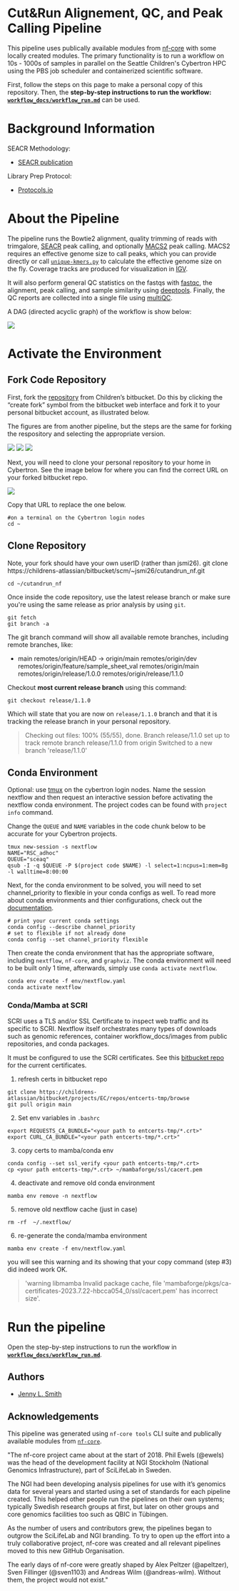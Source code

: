 # Cut&Run Alignement, QC, and Peak Calling Pipeline

This pipeline uses publically available modules from [nf-core](https://nf-co.re/) with some locally created modules. The primary functionality is to run a workflow on 10s - 1000s of samples in parallel on the Seattle Children's Cybertron HPC using the PBS job scheduler and containerized scientific software.

First, follow the steps on this page to make a personal copy of this repository. Then, the **step-by-step instructions to run the workflow: [`workflow_docs/workflow_run.md`](workflow_docs/run_workflow.md)** can be used. 

# Background Information 

SEACR Methodology:

  * [SEACR publication](https://epigeneticsandchromatin.biomedcentral.com/articles/10.1186/s13072-019-0287-4#Abs1)


Library Prep Protocol:

  * [Protocols.io](https://www.protocols.io/view/cut-amp-run-targeted-in-situ-genome-wide-profiling-14egnr4ql5dy/v3?step=113)

# About the Pipeline 

The pipeline runs the Bowtie2 alignment, quality trimming of reads with trimgalore, [SEACR](https://github.com/FredHutch/SEACR) peak calling, and optionally [MACS2](https://github.com/macs3-project/MACS) peak calling. MACS2 requires an effective genome size to call peaks, which you can provide directly or call [`unique-kmers.py`](https://deeptools.readthedocs.io/en/develop/content/feature/effectiveGenomeSize.html) to calculate the effective genome size on the fly. Coverage tracks are produced for visualization in [IGV](https://igv.org/doc/desktop/). 

It will also perform general QC statistics on the fastqs with [fastqc](https://www.bioinformatics.babraham.ac.uk/projects/fastqc/), the alignment, peak calling, and sample similarity using [deeptools](https://deeptools.readthedocs.io/en/develop/). Finally, the QC reports are collected into a single file using [multiQC](https://multiqc.info/).

A DAG (directed acyclic graph) of the workflow is show below:

![](workflow_docs/images/dag.png)


# Activate the Environment

## Fork Code Repository

First, fork the [repository](https://childrens-atlassian/bitbucket/projects/RP/repos/cutandrun_nf/browse) from Children’s bitbucket. Do this by clicking the “create fork” symbol from the bitbucket web interface and fork it to your personal bitbucket account, as illustrated below.

The figures are from another pipeline, but the steps are the same for forking the respository and selecting the appropriate version. 

![](workflow_docs/images/bitbucket_fork1.png)
![](workflow_docs/images/bitbucket_fork2.png)
![](workflow_docs/images/bitbucket_fork3.png)


Next, you will need to clone your personal repository to your home in Cybertron. See the image below for where you can find the correct URL on your forked bitbucket repo. 


![](workflow_docs/images/bitbucket_clone.png)


Copy that URL to replace the one below. 

```
#on a terminal on the Cybertron login nodes
cd ~
```

## Clone Repository

Note, your fork should have your own userID (rather than jsmi26).
git clone https://childrens-atlassian/bitbucket/scm/~jsmi26/cutandrun_nf.git

`cd ~/cutandrun_nf`

Once inside the code repository, use the latest release branch or make sure you're using the same release as prior analysis by using `git`.

```
git fetch
git branch -a
```

The git branch command will show all available remote branches, including remote branches, like:

* main
  remotes/origin/HEAD -> origin/main
  remotes/origin/dev
  remotes/origin/feature/sample_sheet_val
  remotes/origin/main
  remotes/origin/release/1.0.0
  remotes/origin/release/1.1.0
 

Checkout **most current release branch** using this command:

`git checkout release/1.1.0`

Which will state that you are now on `release/1.1.0` branch and that it is tracking the release branch in your personal repository. 

> Checking out files: 100% (55/55), done.
> Branch release/1.1.0 set up to track remote branch release/1.1.0 from origin
> Switched to a new branch 'release/1.1.0'


## Conda Environment

Optional: use [tmux](https://github.com/tmux/tmux/wiki) on the cybertron login nodes. Name the session nextflow and then request an interactive session before activating the nextflow conda environment. The project codes can be found with `project info` command. 

Change the `QUEUE` and `NAME` variables in the code chunk below to be accurate for your Cybertron projects. 

```
tmux new-session -s nextflow
NAME="RSC_adhoc"
QUEUE="sceaq"
qsub -I -q $QUEUE -P $(project code $NAME) -l select=1:ncpus=1:mem=8g -l walltime=8:00:00
```

Next, for the conda environment to be solved, you will need to set channel_priority to flexible in your conda configs as well. To read more about conda environments and thier configurations, check out the [documentation](https://docs.conda.io/projects/conda/en/latest/commands/config.html#conda-config). 

```
# print your current conda settings
conda config --describe channel_priority 
# set to flexible if not already done
conda config --set channel_priority flexible 
```

Then create the conda environment that has the appropriate software, including `nextflow`, `nf-core`, and `graphviz`. The conda environment will need to be built only 1 time, afterwards, simply use `conda activate nextflow`.

```
conda env create -f env/nextflow.yaml
conda activate nextflow
```

### Conda/Mamba at SCRI

SCRI uses a TLS and/or SSL Certificate to inspect web traffic and its specific to SCRI. Nextflow itself orchestrates many types of downloads such as genomic references,  container workflow_docs/images from public repositories, and conda packages. 

It must be configured to use the SCRI certificates. See this [bitbucket repo](https://childrens-atlassian/bitbucket/projects/EC/repos/entcerts-tmp/browse) for the current certificates.

1. refresh certs in bitbucket repo

```
git clone https://childrens-atlassian/bitbucket/projects/EC/repos/entcerts-tmp/browse
git pull origin main
```

2. Set env variables in `.bashrc`

```
export REQUESTS_CA_BUNDLE="<your path to entcerts-tmp/*.crt>"
export CURL_CA_BUNDLE="<your path entcerts-tmp/*.crt>"
```

3. copy certs to mamba/conda env

```
conda config --set ssl_verify <your path entcerts-tmp/*.crt>
cp <your path entcerts-tmp/*.crt> ~/mambaforge/ssl/cacert.pem
```

4. deactivate and remove old conda environment 

`mamba env remove -n nextflow`

5. remove old nextflow cache (just in case)

`rm -rf  ~/.nextflow/`

6. re-generate the conda/mamba environment

`mamba env create -f env/nextflow.yaml`

you will see this warning and its showing that your copy command (step #3) did indeed work OK. 
> 'warning  libmamba Invalid package cache, file 'mambaforge/pkgs/ca-certificates-2023.7.22-hbcca054_0/ssl/cacert.pem' has incorrect size'. 

# Run the pipeline 

Open the step-by-step instructions to run the workflow in **[`workflow_docs/workflow_run.md`](workflow_docs/run_workflow.md)**. 


## Authors

- [Jenny L. Smith](https://github.com/jennylsmith)

## Acknowledgements

This pipeline was generated using `nf-core tools` CLI suite and publically available modules from [`nf-core`](https://nf-co.re/about). 

"The nf-core project came about at the start of 2018. Phil Ewels (@ewels) was the head of the development facility at NGI Stockholm (National Genomics Infrastructure), part of SciLifeLab in Sweden.

The NGI had been developing analysis pipelines for use with it’s genomics data for several years and started using a set of standards for each pipeline created. This helped other people run the pipelines on their own systems; typically Swedish research groups at first, but later on other groups and core genomics facilities too such as QBIC in Tübingen.

As the number of users and contributors grew, the pipelines began to outgrow the SciLifeLab and NGI branding. To try to open up the effort into a truly collaborative project, nf-core was created and all relevant pipelines moved to this new GitHub Organisation.

The early days of nf-core were greatly shaped by Alex Peltzer (@apeltzer), Sven Fillinger (@sven1103) and Andreas Wilm (@andreas-wilm). Without them, the project would not exist."